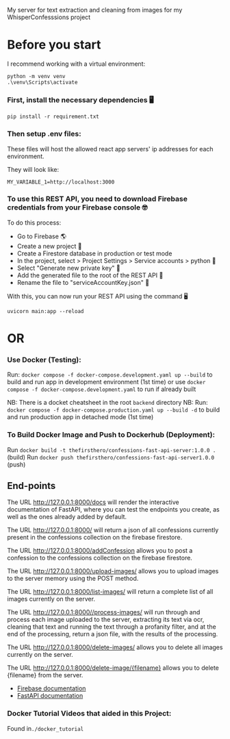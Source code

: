 My server for text extraction and cleaning from images for my WhisperConfesssions project

# Before you start
I recommend working with a virtual environment:
```
python -m venv venv
.\venv\Scripts\activate
```

### First, install the necessary dependencies 🖥
```
pip install -r requirement.txt
```

### Then setup .env files:
These files will host the allowed react app servers' ip addresses for each environment.

They will look like:
```
MY_VARIABLE_1=http://localhost:3000
```

### To use this REST API, you need to download Firebase credentials from your Firebase console 🤓
To do this process:

- Go to Firebase 🌎
- Create a new project 🚀
- Create a Firestore database in production or test mode
- In the project, select > Project Settings > Service accounts > python 🐍
- Select "Generate new private key" 🔑
- Add the generated file to the root of the REST API 📩
- Rename the file to "serviceAccountKey.json" 📄


With this, you can now run your REST API using the command 🖥
```
uvicorn main:app --reload 
```

# OR
### Use Docker (Testing):

Run: `docker compose -f docker-compose.development.yaml up --build` to build and run app in development environment (1st time)
or use `docker compose -f docker-compose.development.yaml` to run if already built

NB: There is a docket cheatsheet in the root `backend` directory
NB: Run: `docker compose -f docker-compose.production.yaml up --build -d` to build and run production app in detached mode (1st time)

### To Build Docker Image and Push to Dockerhub (Deployment):
Run `docker build -t thefirsthero/confessions-fast-api-server:1.0.0 .` (build)
Run `docker push thefirsthero/confessions-fast-api-server1.0.0` (push)

## End-points

The URL http://127.0.0.1:8000/docs will render the interactive documentation of FastAPI, where you can test the endpoints you create, as well as the ones already added by default.

The URL http://127.0.0.1:8000/ will return a json of all confessions currently present in the confessions collection on the firebase firestore.

The URL http://127.0.0.1:8000/addConfession allows you to post a confession to the confessions collection on the firebase firestore.

The URL http://127.0.0.1:8000/upload-images/  allows you to upload images to the server memory using the POST method.

The URL http://127.0.0.1:8000/list-images/ will return a complete list of all images currently on the server.

The URL http://127.0.0.1:8000//process-images/ will run through and process each image uploaded to the server, extracting its text via ocr, cleaning that text and running the text through a profanity filter, and at the end of the processing, return a json file, with the results of the processing.

The URL http://127.0.0.1:8000/delete-images/ allows you to delete all images currently on the server.

The URL http://127.0.0.1:8000/delete-image/{filename} allows you to delete {filename} from the server.

- [Firebase documentation](https://firebase.google.com/docs?authuser=0&hl=es)
- [FastAPI documentation](https://fastapi.tiangolo.com/tutorial/)

### Docker Tutorial Videos that aided in this Project:

Found in`./docker_tutorial`